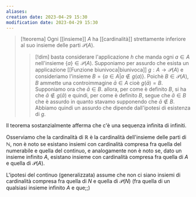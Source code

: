 ```yaml
---
aliases: 
creation date: 2023-04-29 15:30
modification date: 2023-04-29 15:30
---
```


> [!teorema]
> Ogni [[insieme]] $A$ ha [[cardinalità]] strettamente inferiore al suo insieme delle parti $\mathcal{P}(A)$.
> 
>
>>[!dim]
> >basta considerare l'applicazione $h$ che manda ogni $a \in A$ nell'insieme $\{ a \} \in \mathcal{P}(A)$.
> > Supponiamo per assurdo che esista un applicazione [[Funzione biunivoca|biunivoca]] $g : A \to \mathcal{P}(A)$ e consideriamo l'insieme $B = \{ a \in A | a \notin g(a) \}$. Poichè $B \in \mathcal{P}(A),B$ ammette una controimmagine $\bar{a} \in A$ cioè $g(\bar{a}) = B$. Supponiamo ora che $\bar{a} \in B$. allora, per come è definito $B$, si ha che $\bar{a} \notin g(\bar{a})$ e quindi, per come è definito $B$, segue che $\bar{a} \in B$ che è assurdo in quanto stavamo supponendo che $\bar{a} \notin B$. Abbiamo quindi un assurdo che dipende dall'ipotesi di esistenza di $g$.
 
Il teorema sostanzialmente afferma che c'è una sequenza infinita di infiniti.

Osserviamo che la cardinalità di $\mathbb{R}$ è la cardinalità dell'insieme delle parti di $\mathbb{N}$, non è noto se esistano insiemi con cardinalità compresa fra quella del numerabile e quella del continuo, e analogamente non è noto se, dato un insieme infinito $A$, esistano insieme con cardinalità compresa fra quella di $A$ e quella di $\mathcal{P}(A)$.

L'ipotesi del continuo (generalizzata) assume che non ci siano insiemi di cardinalità compresa fra quella di $N$ e quella di $\mathcal{P}(N)$ (fra quella di un qualsiasi insieme infinito $A$ e que;;)



